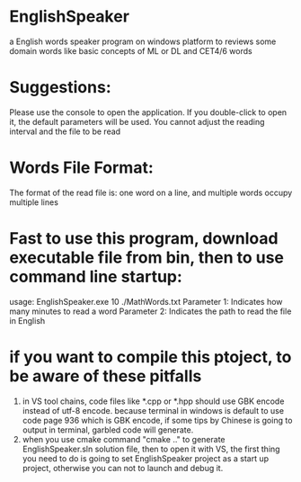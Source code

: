 # EnglishSpeaker
a English words speaker program on windows platform to reviews some domain words like basic concepts of ML or DL and CET4/6 words

# Suggestions:
Please use the console to open the application. If you double-click to open it, the default parameters will be used. You cannot adjust the reading interval and the file to be read

# Words File Format:
The format of the read file is: one word on a line, and multiple words occupy multiple lines

# Fast to use this program, download executable file from bin, then to use command line startup:
usage: EnglishSpeaker.exe 10 ./MathWords.txt
Parameter 1: Indicates how many minutes to read a word
Parameter 2: Indicates the path to read the file in English

# if you want to compile this ptoject, to be aware of these pitfalls
1. in VS tool chains, code files like *.cpp or *.hpp should use GBK encode instead of utf-8 encode. because terminal in windows is default to use code page 936 which is GBK encode, if some tips by Chinese is going to output in terminal, garbled code will generate.
2. when you use cmake command "cmake .." to generate EnglishSpeaker.sln solution file, then to open it with VS, the first thing you need to do is going to set EnglishSpeaker project as a start up project, otherwise you can not to launch and debug it.
